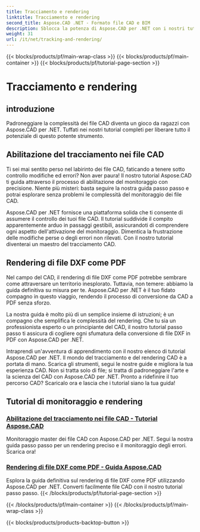 ```yaml
---
title: Tracciamento e rendering
linktitle: Tracciamento e rendering
second_title: Aspose.CAD .NET - Formato file CAD e BIM
description: Sblocca la potenza di Aspose.CAD per .NET con i nostri tutorial. Impara ad abilitare il tracciamento nei file CAD e a eseguire il rendering senza problemi dei file DXF come PDF.
weight: 31
url: /it/net/tracking-and-rendering/
---
```


{{< blocks/products/pf/main-wrap-class >}}
{{< blocks/products/pf/main-container >}}
{{< blocks/products/pf/tutorial-page-section >}}

# Tracciamento e rendering


## introduzione

Padroneggiare la complessità dei file CAD diventa un gioco da ragazzi con Aspose.CAD per .NET. Tuffati nei nostri tutorial completi per liberare tutto il potenziale di questo potente strumento. 

## Abilitazione del tracciamento nei file CAD

Ti sei mai sentito perso nel labirinto dei file CAD, faticando a tenere sotto controllo modifiche ed errori? Non aver paura! Il nostro tutorial Aspose.CAD ti guida attraverso il processo di abilitazione del monitoraggio con precisione. Niente più misteri: basta seguire la nostra guida passo passo e potrai esplorare senza problemi le complessità del monitoraggio dei file CAD.

Aspose.CAD per .NET fornisce una piattaforma solida che ti consente di assumere il controllo dei tuoi file CAD. Il tutorial suddivide il compito apparentemente arduo in passaggi gestibili, assicurandoti di comprendere ogni aspetto dell'attivazione del monitoraggio. Dimentica la frustrazione delle modifiche perse o degli errori non rilevati. Con il nostro tutorial diventerai un maestro del tracciamento CAD.

## Rendering di file DXF come PDF

Nel campo del CAD, il rendering di file DXF come PDF potrebbe sembrare come attraversare un territorio inesplorato. Tuttavia, non temere: abbiamo la guida definitiva su misura per te. Aspose.CAD per .NET è il tuo fidato compagno in questo viaggio, rendendo il processo di conversione da CAD a PDF senza sforzo.

La nostra guida è molto più di un semplice insieme di istruzioni; è un compagno che semplifica le complessità del rendering. Che tu sia un professionista esperto o un principiante del CAD, il nostro tutorial passo passo ti assicura di cogliere ogni sfumatura della conversione di file DXF in PDF con Aspose.CAD per .NET.

Intraprendi un'avventura di apprendimento con il nostro elenco di tutorial Aspose.CAD per .NET. Il mondo del tracciamento e del rendering CAD è a portata di mano. Scarica gli strumenti, segui le nostre guide e migliora la tua esperienza CAD. Non si tratta solo di file; si tratta di padroneggiare l'arte e la scienza del CAD con Aspose.CAD per .NET. Pronto a ridefinire il tuo percorso CAD? Scaricalo ora e lascia che i tutorial siano la tua guida!
## Tutorial di monitoraggio e rendering
### [Abilitazione del tracciamento nei file CAD - Tutorial Aspose.CAD](./enabling-tracking-in-cad-files/)
Monitoraggio master dei file CAD con Aspose.CAD per .NET. Segui la nostra guida passo passo per un rendering preciso e il monitoraggio degli errori. Scarica ora!
### [Rendering di file DXF come PDF - Guida Aspose.CAD](./rendering-dxf-files-as-pdf/)
Esplora la guida definitiva sul rendering di file DXF come PDF utilizzando Aspose.CAD per .NET. Converti facilmente file CAD con il nostro tutorial passo passo.
{{< /blocks/products/pf/tutorial-page-section >}}

{{< /blocks/products/pf/main-container >}}
{{< /blocks/products/pf/main-wrap-class >}}

{{< blocks/products/products-backtop-button >}}
